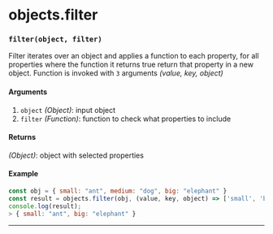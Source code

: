 # objects.filter

<!-- div class="doc-container" -->

<!-- div -->


<!-- div -->

<h3 id="filterobject-filter"><code>filter(object, filter)</code></h3>

Filter iterates over an object and applies a function to each property, for all properties
where the function it returns true return that property in a new object. Function is invoked
with `3` arguments *(value, key, object)*

#### Arguments
1. `object` *(Object)*: input object
2. `filter` *(Function)*: function to check what properties to include

#### Returns
*(Object)*: object with selected properties

#### Example
```js
const obj = { small: "ant", medium: "dog", big: "elephant" }
const result = objects.filter(obj, (value, key, object) => ['small', 'big'].includes(key)));
console.log(result);
> { small: "ant", big: "elephant" }
```
---

<!-- /div -->

<!-- /div -->

<!-- /div -->

